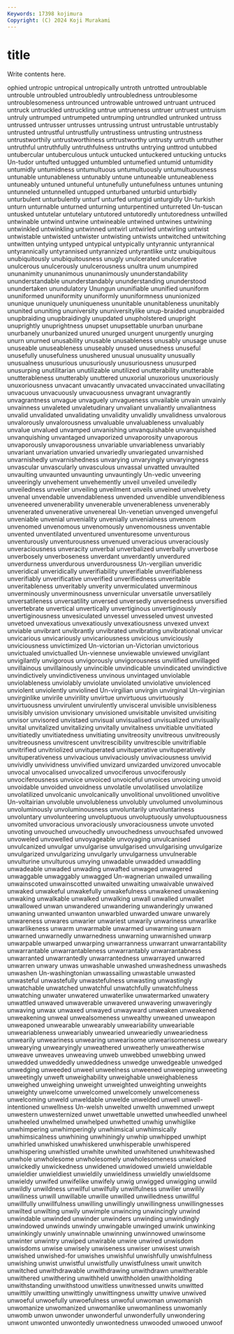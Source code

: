 ```yaml
---
Keywords: 17398 kojimura
Copyright: (C) 2024 Koji Murakami
---
```


# title

Write contents here.



ophied untropic untropical untropically untroth
untrotted untroublable untrouble untroubled untroubledly untroubledness untroublesome untroublesomeness untrounced untrowable
untrowed untruant untruced untruck untruckled untruckling untrue untrueness untruer untruest
untruism untruly untrumped untrumpeted untrumping untrundled untrunked untruss untrussed untrusser
untrusses untrussing untrust untrustable untrustably untrusted untrustful untrustfully untrustiness untrusting
untrustness untrustworthily untrustworthiness untrustworthy untrusty untruth untruther untruthful untruthfully untruthfulness
untruths untrying unttrod untubbed untubercular untuberculous untuck untucked untuckered untucking
untucks Un-tudor untufted untugged untumbled untumefied untumid untumidity untumidly untumidness
untumultuous untumultuously untumultuousness untunable untunableness untunably untune untuneable untuneableness untuneably
untuned untuneful untunefully untunefulness untunes untuning untunneled untunnelled untupped unturbaned
unturbid unturbidly unturbulent unturbulently unturf unturfed unturgid unturgidly Un-turkish unturn
unturnable unturned unturning unturpentined unturreted Un-tuscan untusked untutelar untutelary untutored
untutoredly untutoredness untwilled untwinable untwind untwine untwineable untwined untwines untwining
untwinkled untwinkling untwinned untwirl untwirled untwirling untwist untwistable untwisted untwister
untwisting untwists untwitched untwitching untwitten untying untyped untypical untypically untyrannic
untyrannical untyrannically untyrannised untyrannized untyrantlike untz unubiquitous unubiquitously unubiquitousness unugly
unulcerated unulcerative unulcerous unulcerously unulcerousness unultra unum unumpired ununanimity ununanimous
ununanimously ununderstandability ununderstandable ununderstandably ununderstanding ununderstood unundertaken unundulatory Unungun ununifiable
ununified ununiform ununiformed ununiformity ununiformly ununiformness ununionized ununique ununiquely ununiqueness
ununitable ununitableness ununitably ununited ununiting ununiversity ununiversitylike unup-braided unupbraided unupbraiding
unupbraidingly unupdated unupholstered unupright unuprightly unuprightness unupset unupsettable unurban unurbane
unurbanely unurbanized unured unurged unurgent unurgently unurging unurn unurned unusability
unusable unusableness unusably unusage unuse unuseable unuseableness unuseably unused unusedness
unuseful unusefully unusefulness unushered unusual unusuality unusually unusualness unusurious unusuriously
unusuriousness unusurped unusurping unutilitarian unutilizable unutilized unutterability unutterable unutterableness unutterably
unuttered unuxorial unuxorious unuxoriously unuxoriousness unvacant unvacantly unvacated unvaccinated unvacillating
unvacuous unvacuously unvacuousness unvagrant unvagrantly unvagrantness unvague unvaguely unvagueness unvailable
unvain unvainly unvainness unvaleted unvaletudinary unvaliant unvaliantly unvaliantness unvalid unvalidated
unvalidating unvalidity unvalidly unvalidness unvalorous unvalorously unvalorousness unvaluable unvaluableness unvaluably
unvalue unvalued unvamped unvanishing unvanquishable unvanquished unvanquishing unvantaged unvaporized unvaporosity
unvaporous unvaporously unvaporousness unvariable unvariableness unvariably unvariant unvariation unvaried unvariedly
unvariegated unvarnished unvarnishedly unvarnishedness unvarying unvaryingly unvaryingness unvascular unvascularly unvasculous
unvassal unvatted unvaulted unvaulting unvaunted unvaunting unvauntingly Un-vedic unveering unveeringly
unvehement unvehemently unveil unveiled unveiledly unveiledness unveiler unveiling unveilment unveils
unveined unvelvety unvenal unvendable unvendableness unvended unvendible unvendibleness unveneered unvenerability
unvenerable unvenerableness unvenerably unvenerated unvenerative unvenereal Un-venetian unvenged unvengeful unveniable
unvenial unveniality unvenially unvenialness unvenom unvenomed unvenomous unvenomously unvenomousness unventable
unvented unventilated unventured unventuresome unventurous unventurously unventurousness unvenued unveracious unveraciously
unveraciousness unveracity unverbal unverbalized unverbally unverbose unverbosely unverboseness unverdant unverdantly
unverdured unverdurness unverdurous unverdurousness Un-vergilian unveridic unveridical unveridically unverifiability unverifiable
unverifiableness unverifiably unverificative unverified unverifiedness unveritable unveritableness unveritably unverity unvermiculated
unverminous unverminously unverminousness unvernicular unversatile unversatilely unversatileness unversatility unversed unversedly
unversedness unversified unvertebrate unvertical unvertically unvertiginous unvertiginously unvertiginousness unvesiculated unvessel
unvesseled unvest unvested unvetoed unvexatious unvexatiously unvexatiousness unvexed unvext unviable
unvibrant unvibrantly unvibrated unvibrating unvibrational unvicar unvicarious unvicariously unvicariousness unvicious
unviciously unviciousness unvictimized Un-victorian un-Victorian unvictorious unvictualed unvictualled Un-viennese unviewable
unviewed unvigilant unvigilantly unvigorous unvigorously unvigorousness unvilified unvillaged unvillainous unvillainously
unvincible unvindicable unvindicated unvindictive unvindictively unvindictiveness unvinous unvintaged unviolable unviolableness
unviolably unviolate unviolated unviolative unviolenced unviolent unviolently unviolined Un-virgilian unvirgin
unvirginal Un-virginian unvirginlike unvirile unvirility unvirtue unvirtuous unvirtuously unvirtuousness unvirulent
unvirulently unvisceral unvisible unvisibleness unvisibly unvision unvisionary unvisioned unvisitable unvisited
unvisiting unvisor unvisored unvistaed unvisual unvisualised unvisualized unvisually unvital unvitalized
unvitalizing unvitally unvitalness unvitiable unvitiated unvitiatedly unvitiatedness unvitiating unvitreosity unvitreous
unvitreously unvitreousness unvitrescent unvitrescibility unvitrescible unvitrifiable unvitrified unvitriolized unvituperated unvituperative
unvituperatively unvituperativeness unvivacious unvivaciously unvivaciousness unvivid unvividly unvividness unvivified unvizard
unvizarded unvizored unvocable unvocal unvocalised unvocalized unvociferous unvociferously unvociferousness unvoice
unvoiced unvoiceful unvoices unvoicing unvoid unvoidable unvoided unvoidness unvolatile unvolatilised
unvolatilize unvolatilized unvolcanic unvolcanically unvolitional unvolitioned unvolitive Un-voltairian unvoluble unvolubleness
unvolubly unvolumed unvoluminous unvoluminously unvoluminousness unvoluntarily unvoluntariness unvoluntary unvolunteering unvoluptuous
unvoluptuously unvoluptuousness unvomited unvoracious unvoraciously unvoraciousness unvote unvoted unvoting unvouched
unvouchedly unvouchedness unvouchsafed unvowed unvoweled unvowelled unvoyageable unvoyaging unvulcanised unvulcanized
unvulgar unvulgarise unvulgarised unvulgarising unvulgarize unvulgarized unvulgarizing unvulgarly unvulgarness unvulnerable
unvulturine unvulturous unvying unwadable unwadded unwaddling unwadeable unwaded unwading unwafted
unwaged unwagered unwaggable unwaggably unwagged Un-wagnerian unwailed unwailing unwainscoted unwainscotted
unwaited unwaiting unwaivable unwaived unwaked unwakeful unwakefully unwakefulness unwakened unwakening
unwaking unwalkable unwalked unwalking unwall unwalled unwallet unwallowed unwan unwandered
unwandering unwanderingly unwaned unwaning unwanted unwanton unwarbled unwarded unware unwarely
unwareness unwares unwarier unwariest unwarily unwariness unwarlike unwarlikeness unwarm unwarmable
unwarmed unwarming unwarn unwarned unwarnedly unwarnedness unwarning unwarnished unwarp unwarpable
unwarped unwarping unwarranness unwarrant unwarrantability unwarrantable unwarrantableness unwarrantably unwarrantabness unwarranted
unwarrantedly unwarrantedness unwarrayed unwarred unwarren unwary unwas unwashable unwashed unwashedness
unwasheds unwashen Un-washingtonian unwassailing unwastable unwasted unwasteful unwastefully unwastefulness unwasting
unwastingly unwatchable unwatched unwatchful unwatchfully unwatchfulness unwatching unwater unwatered unwaterlike
unwatermarked unwatery unwattled unwaved unwaverable unwavered unwavering unwaveringly unwaving unwax
unwaxed unwayed unwayward unweaken unweakened unweakening unweal unwealsomeness unwealthy unweaned
unweapon unweaponed unwearable unwearably unweariability unweariable unweariableness unweariably unwearied unweariedly
unweariedness unwearily unweariness unwearing unwearisome unwearisomeness unweary unwearying unwearyingly unweathered
unweatherly unweatherwise unweave unweaves unweaving unweb unwebbed unwebbing unwed unwedded
unweddedly unweddedness unwedge unwedgeable unwedged unwedging unweeded unweel unweelness unweened
unweeping unweeting unweetingly unweft unweighability unweighable unweighableness unweighed unweighing unweight
unweighted unweighting unweights unweighty unwelcome unwelcomed unwelcomely unwelcomeness unwelcoming unweld
unweldable unwelde unwelded unwell unwell-intentioned unwellness Un-welsh unwelted unwelth unwemmed
unwept unwestern unwesternized unwet unwettable unwetted unwheedled unwheel unwheeled unwhelmed
unwhelped unwhetted unwhig unwhiglike unwhimpering unwhimperingly unwhimsical unwhimsically unwhimsicalness unwhining
unwhiningly unwhip unwhipped unwhipt unwhirled unwhisked unwhiskered unwhisperable unwhispered unwhispering
unwhistled unwhite unwhited unwhitened unwhitewashed unwhole unwholesome unwholesomely unwholesomeness unwicked
unwickedly unwickedness unwidened unwidowed unwield unwieldable unwieldier unwieldiest unwieldily unwieldiness
unwieldly unwieldsome unwieldy unwifed unwifelike unwifely unwig unwigged unwigging unwild
unwildly unwildness unwilful unwilfully unwilfulness unwilier unwilily unwiliness unwill unwillable
unwille unwilled unwilledness unwillful unwillfully unwillfulness unwilling unwillingly unwillingness unwillingnesses
unwilted unwilting unwily unwimple unwincing unwincingly unwind unwindable unwinded unwinder
unwinders unwinding unwindingly unwindowed unwinds unwindy unwingable unwinged unwink unwinking
unwinkingly unwinly unwinnable unwinning unwinnowed unwinsome unwinter unwintry unwiped unwirable
unwire unwired unwisdom unwisdoms unwise unwisely unwiseness unwiser unwisest unwish
unwished unwished-for unwishes unwishful unwishfully unwishfulness unwishing unwist unwistful unwistfully
unwistfulness unwit unwitch unwitched unwithdrawable unwithdrawing unwithdrawn unwitherable unwithered unwithering
unwithheld unwithholden unwithholding unwithstanding unwithstood unwitless unwitnessed unwits unwitted unwittily
unwitting unwittingly unwittingness unwitty unwive unwived unwoeful unwoefully unwoefulness unwoful
unwoman unwomanish unwomanize unwomanized unwomanlike unwomanliness unwomanly unwomb unwon unwonder
unwonderful unwonderfully unwondering unwont unwonted unwontedly unwontedness unwooded unwooed unwoof
